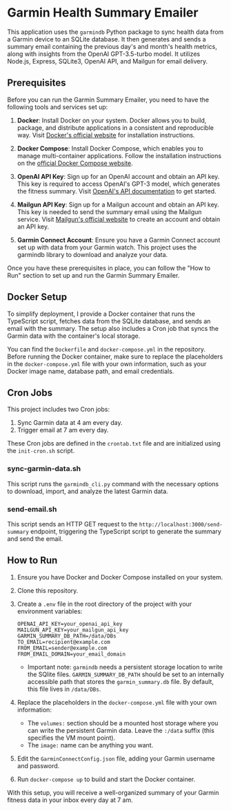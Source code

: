 # Garmin Health Summary Emailer

This application uses the `garmindb` Python package to sync health data from a Garmin device to an SQLite database. It then generates and sends a summary email containing the previous day's and month's health metrics, along with insights from the OpenAI GPT-3.5-turbo model. It utilizes Node.js, Express, SQLite3, OpenAI API, and Mailgun for email delivery.

## Prerequisites

Before you can run the Garmin Summary Emailer, you need to have the following tools and services set up:

1. **Docker**: Install Docker on your system. Docker allows you to build, package, and distribute applications in a consistent and reproducible way. Visit [Docker's official website](https://www.docker.com/) for installation instructions.

2. **Docker Compose**: Install Docker Compose, which enables you to manage multi-container applications. Follow the installation instructions on the [official Docker Compose website](https://docs.docker.com/compose/install/).

3. **OpenAI API Key**: Sign up for an OpenAI account and obtain an API key. This key is required to access OpenAI's GPT-3 model, which generates the fitness summary. Visit [OpenAI's API documentation](https://beta.openai.com/docs/) to get started.

4. **Mailgun API Key**: Sign up for a Mailgun account and obtain an API key. This key is needed to send the summary email using the Mailgun service. Visit [Mailgun's official website](https://www.mailgun.com/) to create an account and obtain an API key.

5. **Garmin Connect Account**: Ensure you have a Garmin Connect account set up with data from your Garmin watch. This project uses the garmindb library to download and analyze your data.

Once you have these prerequisites in place, you can follow the "How to Run" section to set up and run the Garmin Summary Emailer.

## Docker Setup

To simplify deployment, I provide a Docker container that runs the TypeScript script, fetches data from the SQLite database, and sends an email with the summary. The setup also includes a Cron job that syncs the Garmin data with the container's local storage.

You can find the `Dockerfile` and `docker-compose.yml` in the repository. Before running the Docker container, make sure to replace the placeholders in the `docker-compose.yml` file with your own information, such as your Docker image name, database path, and email credentials.

## Cron Jobs

This project includes two Cron jobs:

1. Sync Garmin data at 4 am every day.
2. Trigger email at 7 am every day.

These Cron jobs are defined in the `crontab.txt` file and are initialized using the `init-cron.sh` script.

### sync-garmin-data.sh

This script runs the `garmindb_cli.py` command with the necessary options to download, import, and analyze the latest Garmin data.

### send-email.sh

This script sends an HTTP GET request to the `http://localhost:3000/send-summary` endpoint, triggering the TypeScript script to generate the summary and send the email.

## How to Run

1. Ensure you have Docker and Docker Compose installed on your system.
2. Clone this repository.
3. Create a `.env` file in the root directory of the project with your environment variables:
   ```
   OPENAI_API_KEY=your_openai_api_key
   MAILGUN_API_KEY=your_mailgun_api_key
   GARMIN_SUMMARY_DB_PATH=/data/DBs
   TO_EMAIL=recipient@example.com
   FROM_EMAIL=sender@example.com
   FROM_EMAIL_DOMAIN=your_email_domain
   ```
   * Important note: `garmindb` needs a persistent storage location to write the SQlite files. `GARMIN_SUMMARY_DB_PATH` should be set to an internally accessible path that stores the `garmin_summary.db` file. By default, this file lives in `/data/DBs`.
4. Replace the placeholders in the `docker-compose.yml` file with your own information:
   * The `volumes:` section should be a mounted host storage where you can write the persistent Garmin data. Leave the `:/data` suffix (this specifies the VM mount point).
   * The `image:` name can be anything you want.

5. Edit the `GarminConnectConfig.json` file, adding your Garmin username and password.
  
6. Run `docker-compose up` to build and start the Docker container.

With this setup, you will receive a well-organized summary of your Garmin fitness data in your inbox every day at 7 am.
